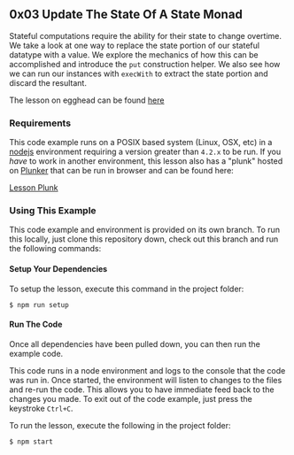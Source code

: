 ## 0x03 Update The State Of A State Monad

Stateful computations require the ability for their state to change overtime.
We take a look at one way to replace the state portion of our stateful datatype
with a value. We explore the mechanics of how this can be accomplished and
introduce the `put` construction helper. We also see how we can run our instances
with `execWith` to extract the state portion and discard the resultant.

The lesson on egghead can be found [here][5]

### Requirements
This code example runs on a POSIX based system (Linux, OSX, etc) in a
[nodejs][2] environment requiring a version greater than `4.2.x` to be run. If
you *have* to work in another environment, this lesson also has a "plunk"
hosted on [Plunker][3] that can be run in browser and can be found here:

[Lesson Plunk][4]

### Using This Example
This code example and environment is provided on its own branch. To run this
locally, just clone this repository down, check out this branch and run the
following commands:

#### Setup Your Dependencies
To setup the lesson, execute this command in the project folder:

```
$ npm run setup
```

#### Run The Code
Once all dependencies have been pulled down, you can then run the example code.

This code runs in a node environment and logs to the console that the code was
run in. Once started, the environment will listen to changes to the files and
re-run the code. This allows you to have immediate feed back to the changes
you made. To exit out of the code example, just press the keystroke `Ctrl+C`.

To run the lesson, execute the following in the project folder:

```
$ npm start
```

[1]: https://egghead.io/instructors/ian-hofmann-hicks
[2]: https://nodejs.org/
[3]: https://plnkr.co/

[4]: https://embed.plnkr.co/github/eggheadio-projects/getting-to-know-the-state-monad-in-javascript/0x03-put-and-exec/plnkr?show=script.js,preview
[5]: https://egghead.io/lessons/egghead-update-the-state-of-a-state-monad
